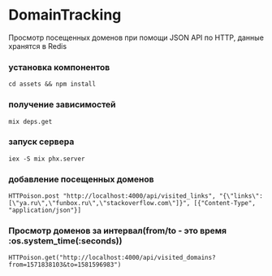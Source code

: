 # DomainTracking
Просмотр посещенных доменов при помощи JSON API по HTTP, данные хранятся в  Redis
<h3>установка компонентов</h3>
<code>cd assets && npm install</code>
<h3>получение зависимостей</h3>
<code>mix deps.get</code>
<h3>запуск сервера</h3>
<code>iex -S mix phx.server</code>
<h3>добавление посещенных доменов</h3>
<code>HTTPoison.post "http://localhost:4000/api/visited_links", "{\"links\":[\"ya.ru\",\"funbox.ru\",\"stackoverflow.com\"]}", [{"Content-Type", "application/json"}]</code>
<h3>Просмотр доменов за интервал(from/to - это время :os.system_time(:seconds))</h3>
<code>HTTPoison.get("http://localhost:4000/api/visited_domains?from=1571838103&to=1581596983") </code>
